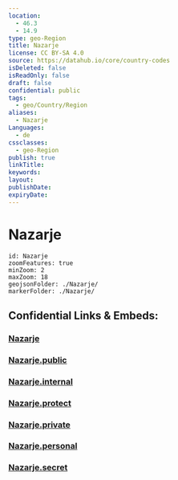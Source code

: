 ```yaml
---
location:
  - 46.3
  - 14.9
type: geo-Region
title: Nazarje
license: CC BY-SA 4.0
source: https://datahub.io/core/country-codes
isDeleted: false
isReadOnly: false
draft: false
confidential: public
tags:
  - geo/Country/Region
aliases:
  - Nazarje
Languages:
  - de
cssclasses:
  - geo-Region
publish: true
linkTitle:
keywords:
layout:
publishDate:
expiryDate:
---
```


# Nazarje

```leaflet
id: Nazarje
zoomFeatures: true 
minZoom: 2 
maxZoom: 18
geojsonFolder: ./Nazarje/
markerFolder: ./Nazarje/
```


## Confidential Links & Embeds: 

### [Nazarje](/_Standards/Earth/Continent/Europe/Europe~Central/Slovenia/Regions~Slovenia/Savinjska/counties~Savinjska/Nazarje.md) 

### [Nazarje.public](/_public/Earth/Continent/Europe/Europe~Central/Slovenia/Regions~Slovenia/Savinjska/counties~Savinjska/Nazarje.public.md) 

### [Nazarje.internal](/_internal/Earth/Continent/Europe/Europe~Central/Slovenia/Regions~Slovenia/Savinjska/counties~Savinjska/Nazarje.internal.md) 

### [Nazarje.protect](/_protect/Earth/Continent/Europe/Europe~Central/Slovenia/Regions~Slovenia/Savinjska/counties~Savinjska/Nazarje.protect.md) 

### [Nazarje.private](/_private/Earth/Continent/Europe/Europe~Central/Slovenia/Regions~Slovenia/Savinjska/counties~Savinjska/Nazarje.private.md) 

### [Nazarje.personal](/_personal/Earth/Continent/Europe/Europe~Central/Slovenia/Regions~Slovenia/Savinjska/counties~Savinjska/Nazarje.personal.md) 

### [Nazarje.secret](/_secret/Earth/Continent/Europe/Europe~Central/Slovenia/Regions~Slovenia/Savinjska/counties~Savinjska/Nazarje.secret.md)

